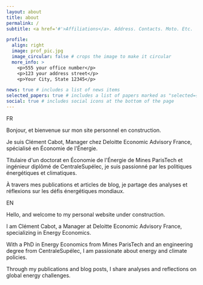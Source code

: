 ```yaml
---
layout: about
title: about
permalink: /
subtitle: <a href='#'>Affiliations</a>. Address. Contacts. Moto. Etc.

profile:
  align: right
  image: prof_pic.jpg
  image_circular: false # crops the image to make it circular
  more_info: >
    <p>555 your office number</p>
    <p>123 your address street</p>
    <p>Your City, State 12345</p>

news: true # includes a list of news items
selected_papers: true # includes a list of papers marked as "selected={true}"
social: true # includes social icons at the bottom of the page
---
```


FR

Bonjour, et bienvenue sur mon site personnel en construction. 

Je suis Clément Cabot, Manager chez Deloitte Economic Advisory France, spécialisé en Économie de l'Énergie. 

Titulaire d'un doctorat en Économie de l'Énergie de Mines ParisTech et ingénieur diplômé de CentraleSupélec, je suis passionné par les politiques énergétiques et climatiques.

À travers mes publications et articles de blog, je partage des analyses et réflexions sur les défis énergétiques mondiaux. 

EN

Hello, and welcome to my personal website under construction.

I am Clément Cabot, a Manager at Deloitte Economic Advisory France, specializing in Energy Economics.

With a PhD in Energy Economics from Mines ParisTech and an engineering degree from CentraleSupélec, I am passionate about energy and climate policies.

Through my publications and blog posts, I share analyses and reflections on global energy challenges.
